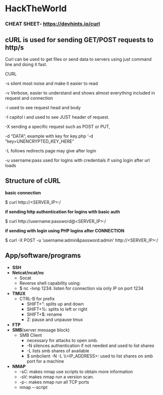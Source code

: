# HackTheWorld
### **CHEAT SHEET- https://devhints.io/curl**

## cURL is used for sending GET/POST requests to http/s

Curl can be used to get files or send data to servers using just command line and doing it fast. 

CURL 

-s silent most noise and make it easier to read

-v Verbose, easier to understand and shows almost everything included in request and connection

-i used to see request head and body

-I capitol i and used to see JUST header of request. 

-X sending a specific request such as POST or PUT, 

-d “DATA”; example with key for key.php ‘-d “key=UNENCRYPTED_KEY_HERE”

-L follows redirects page may give after login

-u username:pass used for logins with credentials if using login after url loads

## Structure of cURL

**basic connection**

$ curl http://<SERVER_IP>:<PORT>/ 

**if sending http authentication for logins with basic auth**

$ curl http://username:password@<SERVER_IP>:<PORT>/

**if sending with login using PHP logins after CONNECTION**

$ curl -X POST -u ‘username:admin&password:admin’ http://<SERVER_IP>:<PORT>/

## App/software/programs

- **SSH**
- **Netcat/ncat/nc**
    - Socat
    - Reverse shell capability using:
    - $ nc -lvnp 1234: listen for connection via only IP on port 1234
- **TMUX**
    - CTRL-B for prefix
        - SHIFT+”: splits up and down
        - SHIFT+%: splits to left or right
        - SHIFT+$: rename
        - Z: pause and unpause tmux
- **FTP**
- **SMB**(server message block)
    - SMB Client
        - necessary for attacks to open smb.
        - -N silences authentication if not needed and used to list shares
        - -L lists smb shares of available
        - $ smbclient -N -L \\\\<IP_ADDRESS>: used to list shares on smb port for a machine
- **NMAP**
    - -sC: makes nmap use scripts to obtain more information
    - -sV: makes nmap run a version scan.
    - -p-: makes nmap run all TCP ports
    - nmap --script <script name> -p<port> <host>: runs script in nmap
    - nmap -sV --script=banner <target>: grabs banner during scan of serviceversions.
    - SMD ENUMERATION: [SMD SCRIPT](https://nmap.org/nsedoc/scripts/smb-os-discovery.html)
- **GoBuster**
    - tool that allows for performing DNS, vhost, and directory brute-forcing
    - $ gobuster dir -u http://<IP_ADDRESS>/ -w /path/to/common/wordlist.txt
- **Metasploit**
    - $ msfconsole: starts metasploit
        - > search exploit <NAME>
        - > USE *copy path to exploit”
        - > show options: configures current exploit before deploy
        - > set <option> <value>: example for setting RHOSTS, the “victim” to ip 10.10.10.40
            - > set RHOSTS 10.10.10.40
        - > check: verifies if RHOST is actually vunerable to this attack.
        - > run | exploit
    - Searchsploit
- ExploitDB
- Github, payloadAllTheThings
